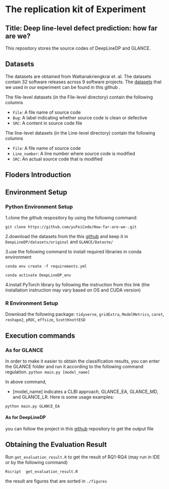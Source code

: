 # The replication kit of Experiment
##  Title: Deep line-level defect prediction: how far are we?
This repository stores the source codes of DeepLineDP and GLANCE.
## Datasets
The datasets are obtained from Wattanakriengkrai et. al. The datasets contain 32 software releases across 9 software projects. The [datasets](https://github.com/awsm-research/line-level-defect-prediction) that we used in our experiment can be found in this github .

The file-level datasets (in the File-level directory) contain the following columns

*  `File`: A file name of source code
*  `Bug`: A label indicating whether source code is clean or defective
*  `SRC`: A content in source code file

The line-level datasets (in the Line-level directory) contain the following columns

*  `File`: A file name of source code
*  `Line_number`: A line number where source code is modified
*  `SRC`: An actual source code that is modified

## Floders Introduction

## Environment Setup

### Python Environment Setup

  1.clone the github respository by using the following command:
  
    git clone https://github.com/yuFeiCode/How-far-are-we-.git
    
  2.download the datasets from the this [github](https://github.com/awsm-research/line-level-defect-prediction) and keep it in `DeepLineDP/datasets/original` and `GLANCE/Dataste/`
  
  3.use the following command to install required libraries in conda environment
  
    conda env create -f requirements.yml
          
    conda activate DeepLineDP_env

  4.install PyTorch library by following the instruction from this link (the installation instruction may vary based on OS and CUDA version)

### R Environment Setup

  Download the following package: `tidyverse`, `gridExtra`, `ModelMetrics`, `caret`, `reshape2`, `pROC`, `effsize`, `ScottKnottESD`
  
## Execution commands
### **As for GLANCE**
In order to make it easier to obtain the classification results, you can enter the GLANCE folder and run it according to the following command regulation.
`python main.py [model_name]`

In above command,

*  [model_name] indicates a CLBI approach, GLANCE_EA, GLANCE_MD, and GLANCE_LR.
Here is some usage examples:

`python main.py GLANCE_EA`

#### **As for DeepLineDP**
you can follow the project in this [github](https://github.com/awsm-research/DeepLineDP) repository to get the output file 

## Obtaining the Evaluation Result
Run `get_evaluation_result.R` to get the result of RQ1-RQ4 (may run in IDE or by the following command)

  `Rscript  get_evaluation_result.R`

the result are figures that are sorted in `./figures`
